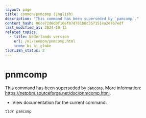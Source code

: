 ```yaml
---
layout: page
title: common/pnmcomp (English)
description: "This command has been superseded by `pamcomp`."
content_hash: 06de72d6d0f16ef87d781b8d357151ea2e767edf
last_modified_at: 2024-10-13
related_topics:
  - title: Nederlands version
    url: /nl/common/pnmcomp.html
    icon: bi bi-globe
tldri18n_status: 2
---
```

# pnmcomp

This command has been superseded by `pamcomp`.
More information: <https://netpbm.sourceforge.net/doc/pnmcomp.html>.

- View documentation for the current command:

`tldr pamcomp`
